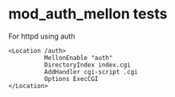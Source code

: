 # mod_auth_mellon tests
For httpd using  auth
```
<Location /auth>
          MellonEnable "auth"
          DirectoryIndex index.cgi
          AddHandler cgi-script .cgi
          Options ExecCGI
</Location>
```
